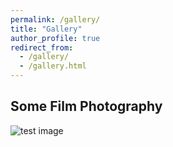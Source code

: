```yaml
---
permalink: /gallery/
title: "Gallery"
author_profile: true
redirect_from: 
  - /gallery/
  - /gallery.html
---
```


## Some Film Photography
![test image](https://github.com/MikeWangWZHL/MikeWangWZHL.github.io/blob/master/images/film_photography/Kodak_c200/13093.jpg)